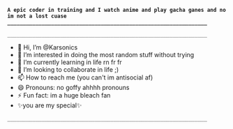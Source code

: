 





**`A epic coder in training and I watch anime and play gacha ganes and no im not a lost cuase`**
**`________________________________________________________________`**

*`________________________________________________________________`*
- 👋 Hi, I’m @Karsonics
- 👀 I’m interested in doing the most random stuff without trying 
- 🌱 I’m currently learning in life rn fr fr 
- 💞️ I’m looking to collaborate in life ;)
- 📫 How to reach me (you can't im antisocial af)
- 😄 Pronouns: no goffy ahhhh pronouns
- ⚡ Fun fact: im a huge bleach fan 
- ✨you are my special✨
<!---
Karsonics/Karsonics is a ✨ special ✨ repository because its `README.md` (this file) appears on your GitHub profile.
You can click the Preview link to take a look at your changes.
--->
*`________________________________________________________________`*
